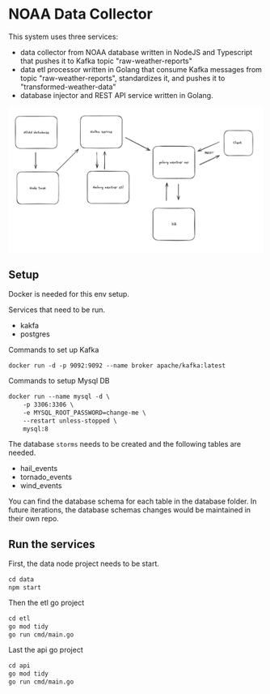 # NOAA Data Collector

This system uses three services:
- data collector from NOAA database written in NodeJS and Typescript that pushes it to Kafka topic "raw-weather-reports"
- data etl processor written in Golang that consume Kafka messages from topic "raw-weather-reports", standardizes it, and pushes it to "transformed-weather-data"
- database injector and REST API service written in Golang.

![alt text](high-level-diagram.png "High Level")

## Setup
Docker is needed for this env setup. 

Services that need to be run.
- kakfa
- postgres

Commands to set up Kafka
```
docker run -d -p 9092:9092 --name broker apache/kafka:latest
```

Commands to setup Mysql DB
```
docker run --name mysql -d \
    -p 3306:3306 \
    -e MYSQL_ROOT_PASSWORD=change-me \
    --restart unless-stopped \
    mysql:8
```

The database `storms` needs to be created and the following tables are needed.
- hail_events
- tornado_events
- wind_events

You can find the database schema for each table in the database folder. In future iterations,
the database schemas changes would be maintained in their own repo. 

## Run the services

First, the data node project needs to be start. 
```
cd data
npm start
```

Then the etl go project
```
cd etl
go mod tidy
go run cmd/main.go
```

Last the api go project
```
cd api
go mod tidy
go run cmd/main.go
```